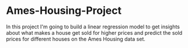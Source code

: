 # Ames-Housing-Project
In this project I'm going to build a linear regression model to get insights about what makes a house get sold for higher prices and predict the sold prices for different houses on the Ames Housing data set.

